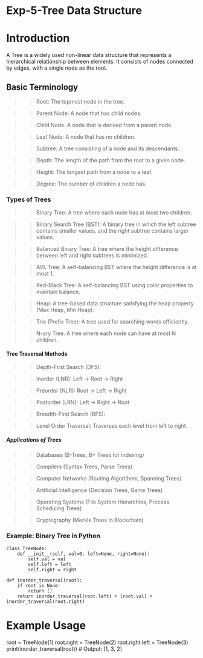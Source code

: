 # Exp-5-Tree Data Structure

# Introduction

A Tree is a widely used non-linear data structure that represents a hierarchical relationship between elements. It consists of nodes connected by edges, with a single node as the root.

## Basic Terminology

>> Root: The topmost node in the tree.

>> Parent Node: A node that has child nodes.

>> Child Node: A node that is derived from a parent node.

>> Leaf Node: A node that has no children.

>> Subtree: A tree consisting of a node and its descendants.

>> Depth: The length of the path from the root to a given node.

>> Height: The longest path from a node to a leaf.

>> Degree: The number of children a node has.

### Types of Trees

>> Binary Tree: A tree where each node has at most two children.

>> Binary Search Tree (BST): A binary tree in which the left subtree contains smaller values, and the right subtree contains larger values.

>> Balanced Binary Tree: A tree where the height difference between left and right subtrees is minimized.

>> AVL Tree: A self-balancing BST where the height difference is at most 1.

>> Red-Black Tree: A self-balancing BST using color properties to maintain balance.

>> Heap: A tree-based data structure satisfying the heap property (Max Heap, Min Heap).

>> Trie (Prefix Tree): A tree used for searching words efficiently.

>> N-ary Tree: A tree where each node can have at most N children.

#### Tree Traversal Methods

>> Depth-First Search (DFS):

>> Inorder (LNR): Left → Root → Right

>> Preorder (NLR): Root → Left → Right

>> Postorder (LRN): Left → Right → Root

>> Breadth-First Search (BFS):

>> Level Order Traversal: Traverses each level from left to right.

##### Applications of Trees

>> Databases (B-Trees, B+ Trees for indexing)

>> Compilers (Syntax Trees, Parse Trees)

>> Computer Networks (Routing Algorithms, Spanning Trees)

>> Artificial Intelligence (Decision Trees, Game Trees)

>> Operating Systems (File System Hierarchies, Process Scheduling Trees)

>> Cryptography (Merkle Trees in Blockchain)

### Example: Binary Tree in Python

```
class TreeNode:
    def __init__(self, val=0, left=None, right=None):
        self.val = val
        self.left = left
        self.right = right

def inorder_traversal(root):
    if root is None:
        return []
    return inorder_traversal(root.left) + [root.val] + inorder_traversal(root.right)
```

# Example Usage
root = TreeNode(1)
root.right = TreeNode(2)
root.right.left = TreeNode(3)
print(inorder_traversal(root))  # Output: [1, 3, 2]


